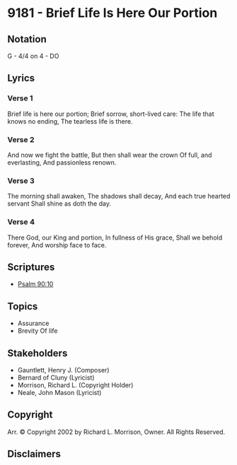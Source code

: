 # 9181 - Brief Life Is Here Our Portion

## Notation

G - 4/4 on 4 - DO

## Lyrics

### Verse 1

Brief life is here our portion; Brief sorrow, short-lived care: The life that knows no ending, The tearless life is there.

### Verse 2

And now we fight the battle, But then shall wear the crown Of full, and everlasting, And passionless renown.

### Verse 3

The morning shall awaken, The shadows shall decay, And each true hearted servant Shall shine as doth the day.

### Verse 4

There God, our King and portion, In fullness of His grace, Shall we behold forever, And worship face to face.


## Scriptures

- [Psalm 90:10](https://www.biblegateway.com/passage/?search=Psalm%2090%3A10)

## Topics

- Assurance
- Brevity Of life

## Stakeholders

- Gauntlett, Henry J. (Composer)
- Bernard of Cluny (Lyricist)
- Morrison, Richard L. (Copyright Holder)
- Neale, John Mason (Lyricist)

## Copyright

Arr. © Copyright 2002 by Richard L. Morrison, Owner. All Rights Reserved.


## Disclaimers


